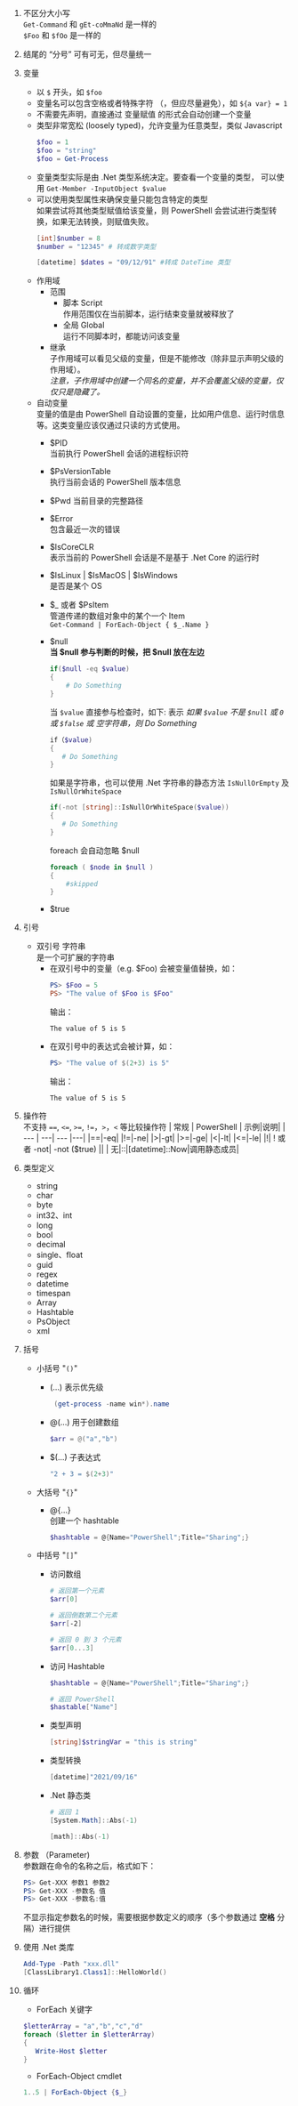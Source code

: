 1. 不区分大小写  
`Get-Command` 和 `gEt-coMmaNd` 是一样的  
`$Foo` 和 `$fOo` 是一样的
1. 结尾的 “分号” 可有可无，但尽量统一
1. 变量
   * 以 `$` 开头，如 `$foo`
   * 变量名可以包含空格或者特殊字符 （，但应尽量避免），如 `${a var} = 1`
   * 不需要先声明，直接通过 变量赋值 的形式会自动创建一个变量
   * 类型非常宽松 (loosely typed)，允许变量为任意类型，类似 Javascript
     ```PowerShell
     $foo = 1
     $foo = "string"
     $foo = Get-Process
     ```
   * 变量类型实际是由 .Net 类型系统决定。要查看一个变量的类型， 可以使用 `Get-Member -InputObject $value`
   * 可以使用类型属性来确保变量只能包含特定的类型  
     如果尝试将其他类型赋值给该变量，则 PowerShell 会尝试进行类型转换，如果无法转换，则赋值失败。   
     ```powershell
     [int]$number = 8
     $number = "12345" # 转成数字类型

     [datetime] $dates = "09/12/91" #转成 DateTime 类型
     ```
   * 作用域
      * 范围
        * 脚本 Script  
        作用范围仅在当前脚本，运行结束变量就被释放了
        * 全局 Global  
        运行不同脚本时，都能访问该变量
      * 继承   
        子作用域可以看见父级的变量，但是不能修改（除非显示声明父级的作用域）。  
        *注意，子作用域中创建一个同名的变量，并不会覆盖父级的变量，仅仅只是隐藏了。*
   * 自动变量   
      变量的值是由 PowerShell 自动设置的变量，比如用户信息、运行时信息等。这类变量应该仅通过只读的方式使用。
      *  $PID   
         当前执行 PowerShell 会话的进程标识符
      *  $PsVersionTable  
         执行当前会话的 PowerShell 版本信息
      *  $Pwd
         当前目录的完整路径
      *  $Error  
         包含最近一次的错误
      *  $IsCoreCLR   
         表示当前的 PowerShell 会话是不是基于 .Net Core 的运行时
      *  $IsLinux | $IsMacOS | $IsWindows   
         是否是某个 OS
      *  $_ 或者 $PsItem   
         管道传递的数组对象中的某个一个 Item   
         `Get-Command | ForEach-Object { $_.Name }`
      *  $null  
         **当 $null 参与判断的时候，把 $null 放在左边**
         ```PowerShell
         if($null -eq $value)
         {
             # Do Something
         }
         ```
         当 `$value` 直接参与检查时，如下: 表示 *如果 `$value` 不是 `$null` 或 `0` 或    `$false`  或 空字符串，则 Do Something*
         ```PowerShell
         if（$value)
         {
            # Do Something
         }
         ```
         如果是字符串，也可以使用 .Net 字符串的静态方法 `IsNullOrEmpty` 及    `IsNullOrWhiteSpace`  
         ```PowerShell
         if(-not [string]::IsNullOrWhiteSpace($value))
         {
            # Do Something
         }
         ```
         foreach 会自动忽略 $null
         ```PowerShell
         foreach ( $node in $null )
         {
             #skipped
         }
         ```
   

      * $true
1. 引号
   *  双引号 字符串   
      是一个可扩展的字符串
      * 在双引号中的变量（e.g. $Foo) 会被变量值替换，如：  
         ```powershell
         PS> $Foo = 5
         PS> "The value of $Foo is $Foo"
         ```
         输出：
         ```
         The value of 5 is 5
         ```
      * 在双引号中的表达式会被计算，如：  
         ```powershell
         PS> "The value of $(2+3) is 5"
         ```
         输出：
         ```
         The value of 5 is 5
         ```
1. 操作符   
   不支持 `==`, `<=`, `>=`, `!=`，`>`，`<` 等比较操作符 
   | 常规 | PowerShell | 示例|说明|
   | --- | ---| --- |---|
   |==|-eq| 
   |!=|-ne|
   |>|-gt|
   |>=|-ge|
   |<|-lt|
   |<=|-le|
   |!| ! 或者 -not| -not ($true) ||
   | 无|::|[datetime]::Now|调用静态成员|
 

1. 类型定义 
    * string
    * char
    * byte
    * int32、int
    * long
    * bool
    * decimal
    * single、float
    * guid
    * regex
    * datetime
    * timespan
    * Array
    * Hashtable
    * PsObject
    * xml
1. 括号
    * 小括号 "`()`"  
      * (...)
        表示优先级
        ```powershell
         (get-process -name win*).name
        ```
      * @(...)
        用于创建数组
        ```powershell
        $arr = @("a","b")
        ```
      * $(...)
        子表达式
        ```powershell
        "2 + 3 = $(2+3)"
        ```

    * 大括号 "`{}`"
      * @{...}   
        创建一个 hashtable
        ```powershell
        $hashtable = @{Name="PowerShell";Title="Sharing";}
        ```

    * 中括号 "`[]`"
      * 访问数组
        ```powershell
        # 返回第一个元素
        $arr[0]

        # 返回倒数第二个元素
        $arr[-2]

        # 返回 0 到 3 个元素
        $arr[0...3]
        ```
      * 访问 Hashtable
        ```powershell
        $hashtable = @{Name="PowerShell";Title="Sharing";}

        # 返回 PowerShell
        $hastable["Name"]
        ```
      * 类型声明
        ```powershell
        [string]$stringVar = "this is string"
        ```
      * 类型转换
        ```powershell
        [datetime]"2021/09/16"
        ```
      * .Net 静态类
        ```powershell
        # 返回 1
        [System.Math]::Abs(-1)

        [math]::Abs(-1)
        ```

1. 参数 （Parameter)  
参数跟在命令的名称之后，格式如下：
   ```PowerShell
   PS> Get-XXX 参数1 参数2
   PS> Get-XXX -参数名 值
   PS> Get-XXX -参数名:值
   ```

    不显示指定参数名的时候，需要根据参数定义的顺序（多个参数通过 **空格** 分隔）进行提供  

1. 使用 .Net 类库
    ```powershell
    Add-Type -Path "xxx.dll"
    [ClassLibrary1.Class1]::HelloWorld()
    ```
1. 循环
   * ForEach 关键字
   ```powershell
   $letterArray = "a","b","c","d"
   foreach ($letter in $letterArray)
   {
      Write-Host $letter
   }
   ```

   * ForEach-Object cmdlet
   ```powershell
   1..5 | ForEach-Object {$_}
   ```